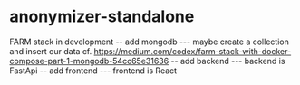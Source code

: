 # anonymizer-standalone
FARM stack in development
-- add mongodb
--- maybe create a collection and insert our data
cf. https://medium.com/codex/farm-stack-with-docker-compose-part-1-mongodb-54cc65e31636
-- add backend
--- backend is FastApi
-- add frontend
--- frontend is React
